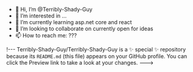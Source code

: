 - 👋 Hi, I’m @Terribly-Shady-Guy
- 👀 I’m interested in ...
- 🌱 I’m currently learning asp.net core and react
- 💞️ I’m looking to collaborate on currently open for ideas
- 📫 How to reach me: ???

!---
Terribly-Shady-Guy/Terribly-Shady-Guy is a ✨ special ✨ repository because its `README.md` (this file) appears on your GitHub profile.
You can click the Preview link to take a look at your changes.
--->
